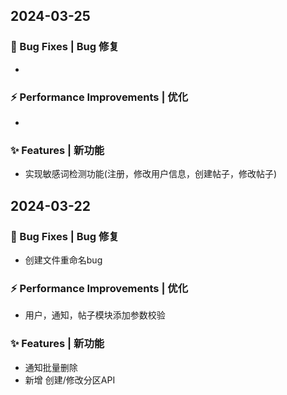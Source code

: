 ## 2024-03-25

### 🐛 Bug Fixes | Bug 修复

*

### ⚡ Performance Improvements | 优化

* 

### ✨ Features | 新功能

* 实现敏感词检测功能(注册，修改用户信息，创建帖子，修改帖子)

## 2024-03-22

### 🐛 Bug Fixes | Bug 修复

* 创建文件重命名bug

### ⚡ Performance Improvements | 优化

* 用户，通知，帖子模块添加参数校验

### ✨ Features | 新功能

* 通知批量删除
* 新增 创建/修改分区API
